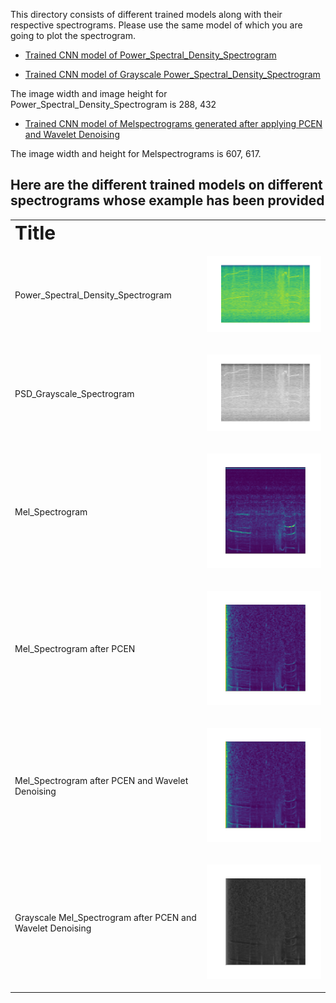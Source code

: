 This directory consists of different trained models along with their respective spectrograms. Please use the same model of which you are going to plot the spectrogram.
 - [Trained CNN model of Power_Spectral_Density_Spectrogram](https://drive.google.com/file/d/1ZTB6xG12cW-zT4A_q3aeysefK2AEbHB0/view?usp=sharing)

 - [Trained CNN model of Grayscale Power_Spectral_Density_Spectrogram](https://drive.google.com/file/d/1ehUBc0a-BYT2CFGxjfiOE6bm0LEjHujg/view?usp=sharing)

The image width and image height for Power_Spectral_Density_Spectrogram is 288, 432

 - [Trained CNN model of Melspectrograms generated after applying PCEN and Wavelet Denoising](https://drive.google.com/file/d/12RqcF-fzPrqRMh-9s4GFLk2TyHHZMgpc/view?usp=sharing)

The image width and height for Melspectrograms is 607, 617.
## Here are the different trained models on different spectrograms whose example has been provided
<table border="0">
 <tr>
    <td><b style="font-size:30px">Title</b></td>
 </tr>
 <tr><tr>
    <td>Power_Spectral_Density_Spectrogram</td>
     <td><p align = "center">
<img src = /assets/psd_color_scipy.png>
</p>
</td>
 </tr>
  <tr>
    <td>PSD_Grayscale_Spectrogram</td>
     <td><p align = "center">
<img src = /assets/grayscale_psd.png>
</p>
</td>
 </tr>
  <tr>
    <td>Mel_Spectrogram</td>
     <td><p align = "right">
<img src = /assets/melscale.png>
</p>
</td>
 </tr>
    
   <tr>
    <td>Mel_Spectrogram after PCEN</td>
     <td><p align = "right">
<img src = /assets/pcen_melspectrogram.png>
</p>
</td>
 </tr>
    
   <tr>
    <td>Mel_Spectrogram after PCEN and Wavelet Denoising</td>
     <td><p align = "right">
<img src = /assets/wavelet_denoising_mel.png>
</p>
</td>
 </tr>
    
     
   <tr>
    <td>Grayscale Mel_Spectrogram after PCEN and Wavelet Denoising</td>
     <td><p align = "right">
<img src = /assets/greyscale(2).png>
</p>
</td>
 </tr>
    
          
          
 
 
</table>
